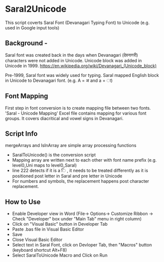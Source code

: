 # Saral2Unicode

This script coverts Saral Font (Devanagari Typing Font) to Unicode (e.g. used in Google input tools)

## Background -
Saral font was created back in the days when Devanagari (देवनागरी) characters were not added in Unicode.
Unicode block was added in Unicode in 1999.
https://en.wikipedia.org/wiki/Devanagari_(Unicode_block)

Pre-1999, Saral font was widely used for typing. Saral mapped English block in Unicode to Devanagari font.
(e.g. A = अ and a = ा)

## Font Mapping
First step in font conversion is to create mapping file between two fonts.
'Saral - Unicode Mapping' Excel file contains mapping for various font groups.
It covers diacritical and vowel signs in Devanagari.

## Script Info
  mergeArrays and IsInArray are simple array processing functions
  
* SaralToUnicode() is the conversion script
* Mapping array are written next to each other with font name prefix (e.g. level0_Uni maps to level0_Saral)
* line 222 detects if it is a ि , it needs to be treated differently as it is positioned post letter in Saral and pre letter in Unicode
* For numbers and symbols, the replacement happens post character replacement.

## How to Use
* Enable Developer view in Word (File-> Options-> Customize Ribbon -> Check "Developer" box under "Main Tab" menu in right column)
* Click on "Visual Basic" button in Developer Tab
* Paste .bas file in Visual Basic Editor
* Save
* Close Visual Basic Editor
* Select text in Saral Font, click on Devloper Tab, then "Macros" button (keyboard shortcut Alt+F8)
* Select SaralToUnicode Macro and Click on Run
